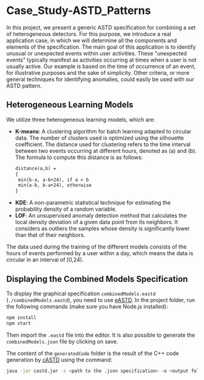 # Case_Study-ASTD_Patterns

In this project, we present a generic ASTD specification for combining a set of heterogeneous detectors. For this purpose, we introduce a real application case, in which we will determine all the components and elements of the specification. The main goal of this application is to identify unusual or unexpected events within user activities. These "unexpected events" typically manifest as activities occurring at times when a user is not usually active. Our example is based on the time of occurrence of an event, for illustrative purposes and the sake of simplicity. Other criteria, or more general techniques for identifying anomalies, could easily be used with our ASTD pattern.

## Heterogeneous Learning Models

We utilize three heterogeneous learning models, which are:

- **K-means**: A clustering algorithm for batch learning adapted to circular data. The number of clusters used is optimized using the silhouette coefficient. The distance used for clustering refers to the time interval between two events occurring at different hours, denoted as \(a\) and \(b\). The formula to compute this distance is as follows:
   ```markdown
  distance(a,b) = 
  {
    min(b-a, a-b+24), if a < b
    min(a-b, b-a+24), otherwise
  }
- **KDE**: A non-parametric statistical technique for estimating the probability density of a random variable.
- **LOF**: An unsupervised anomaly detection method that calculates the local density deviation of a given data point from its neighbors. It considers as outliers the samples whose density is significantly lower than that of their neighbors.

The data used during the training of the different models consists of the hours of events performed by a user within a day, which means the data is circular in an interval of [0,24).


## Displaying the Combined Models Specification

To display the graphical specification `combinedModels.eastd` (`./combinedModels.eastd`), you need to use [eASTD](https://github.com/eljabrichaymae/ASTD-tools/blob/master/eASTD.zip). In the project folder, run the following commands (make sure you have Node.js installed):

```sh
npm install
npm start
```

Then import the `.eastd` file into the editor. It is also possible to generate the `combinedModels.json` file by clicking on save.

The content of the `generatedCode` folder is the result of the C++ code generation by [cASTD](https://github.com/eljabrichaymae/ASTD-tools/blob/master/castd.jar) using the command:

```sh
java -jar castd.jar -s <path to the .json specification> -o <output folder path>
```